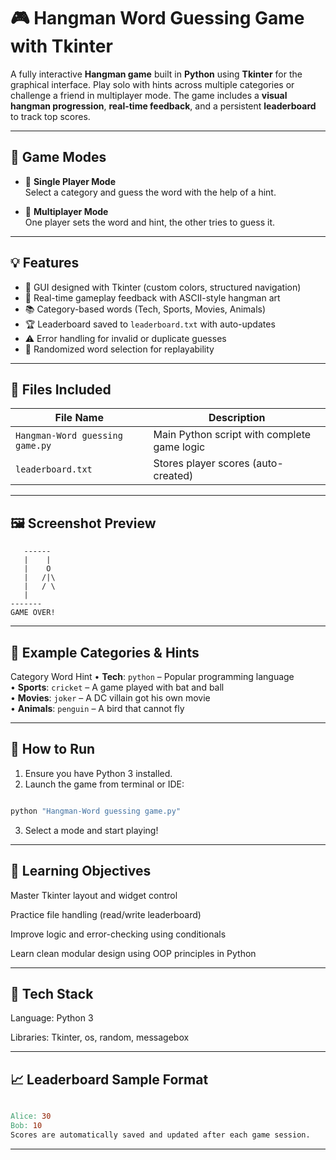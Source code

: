 # 🎮 Hangman Word Guessing Game with Tkinter

A fully interactive **Hangman game** built in **Python** using **Tkinter** for the graphical interface. Play solo with hints across multiple categories or challenge a friend in multiplayer mode. The game includes a **visual hangman progression**, **real-time feedback**, and a persistent **leaderboard** to track top scores.

---

## 🧩 Game Modes

- 🔹 **Single Player Mode**  
  Select a category and guess the word with the help of a hint.

- 🔸 **Multiplayer Mode**  
  One player sets the word and hint, the other tries to guess it.

---

## 💡 Features

- 🎨 GUI designed with Tkinter (custom colors, structured navigation)
- 🎯 Real-time gameplay feedback with ASCII-style hangman art
- 📚 Category-based words (Tech, Sports, Movies, Animals)
- 🏆 Leaderboard saved to `leaderboard.txt` with auto-updates
- ⚠️ Error handling for invalid or duplicate guesses
- 🎲 Randomized word selection for replayability

---

## 📁 Files Included

| File Name                          | Description                                 |
|-----------------------------------|---------------------------------------------|
| `Hangman-Word guessing game.py`   | Main Python script with complete game logic |
| `leaderboard.txt`                 | Stores player scores (auto-created)         |

---

## 🖼️ Screenshot Preview

```plaintext
   ------
   |    |
   |    O
   |   /|\
   |   / \
   |
-------
GAME OVER!
```
---

## 🧠 Example Categories & Hints
Category	Word	Hint
• **Tech**: `python` – Popular programming language  
• **Sports**: `cricket` – A game played with bat and ball  
• **Movies**: `joker` – A DC villain got his own movie  
• **Animals**: `penguin` – A bird that cannot fly  

---

## 🚀 How to Run
1. Ensure you have Python 3 installed.
2. Launch the game from terminal or IDE:

```bash

python "Hangman-Word guessing game.py"
```
3. Select a mode and start playing!

---

## 🧠 Learning Objectives
Master Tkinter layout and widget control

Practice file handling (read/write leaderboard)

Improve logic and error-checking using conditionals

Learn clean modular design using OOP principles in Python

---

## 🔧 Tech Stack
Language: Python 3

Libraries: Tkinter, os, random, messagebox

---

## 📈 Leaderboard Sample Format
```makefile

Alice: 30
Bob: 10
Scores are automatically saved and updated after each game session.
```
---
